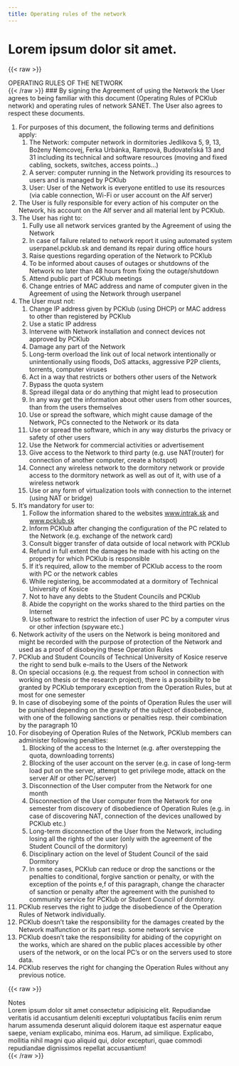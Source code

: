 ```yaml
---
title: Operating rules of the network
---
```

# Lorem ipsum dolor sit amet.

{{< raw >}}
<div class="page__heading">OPERATING RULES OF THE NETWORK</div>
<div class="content__wrapper-about">
<div class="content__container-x">
<div class="content__body-x">
{{< /raw >}}
### By signing the Agreement of using the Network the User agrees to being familiar with this document (Operating Rules of PCKlub network) and operating rules of network SANET. The User also agrees to respect these documents.

1. For purposes of this document, the following terms and definitions apply:
   1. The Network: computer network in dormitories Jedlíkova 5, 9, 13, Boženy Nemcovej, Ferka Urbánka, Rampová, Budovateľská 13 and 31 including its technical and software resources (moving and fixed cabling, sockets, switches, access points…)
   2. A server: computer running in the Network providing its resources to users and is managed by PCKlub
   3. User: User of the Network is everyone entitled to use its resources (via cable connection, Wi-Fi or user account on the Alf server)
2. The User is fully responsible for every action of his computer on the Network, his account on the Alf server and all material lent by PCKlub.
3. The User has right to:
   1. Fully use all network services granted by the Agreement of using the Network
   2. In case of failure related to network report it using automated system userpanel.pcklub.sk and demand its repair during office hours
   3. Raise questions regarding operation of the Network to PCKlub
   4. To be informed about causes of outages or shutdowns of the Network no later than 48 hours from fixing the outage/shutdown
   5. Attend public part of PCKlub meetings
   6. Change entries of MAC address and name of computer given in the Agreement of using the Network through userpanel
4. The User must not:
   1. Change IP address given by PCKlub (using DHCP) or MAC address to other than registered by PCKlub
   2. Use a static IP address
   3. Intervene with Network installation and connect devices not approved by PCKlub
   4. Damage any part of the Network
   5. Long-term overload the link out of local network intentionally or unintentionally using floods, DoS attacks, aggressive P2P clients, torrents, computer viruses
   6. Act in a way that restricts or bothers other users of the Network
   7. Bypass the quota system
   8. Spread illegal data or do anything that might lead to prosecution
   9. In any way get the information about other users from other sources, than from the users themselves
   10. Use or spread the software, which might cause damage of the Network, PCs connected to the Network or its data
   11. Use or spread the software, which in any way disturbs the privacy or safety of other users
   12. Use the Network for commercial activities or advertisement
   13. Give access to the Network to third party (e.g. use NAT(router) for connection of another computer, create a hotspot)
   14. Connect any wireless network to the dormitory network or provide access to the dormitory network as well as out of it, with use of a wireless network
   15. Use or any form of virtualization tools with connection to the internet (using NAT or bridge)
5. It’s mandatory for user to:
   1. Follow the information shared to the websites www.intrak.sk and www.pcklub.sk
   2. Inform PCKlub after changing the configuration of the PC related to the Network (e.g. exchange of the network card)
   3. Consult bigger transfer of data outside of local network with PCKlub
   4. Refund in full extent the damages he made with his acting on the property for which PCKlub is responsible
   5. If it’s required, allow to the member of PCKlub access to the room with PC or the network cables
   6. While registering, be accommodated at a dormitory of Technical University of Kosice
   7. Not to have any debts to the Student Councils and PCKlub
   8. Abide the copyright on the works shared to the third parties on the Internet
   9. Use software to restrict the infection of user PC by a computer virus or other infection (spyware etc.)
6. Network activity of the users on the Network is being monitored and might be recorded with the purpose of protection of the Network and used as a proof of disobeying these Operation Rules
7. PCKlub and Student Councils of Technical University of Kosice reserve the right to send bulk e-mails to the Users of the Network
8. On special occasions (e.g. the request from school in connection with working on thesis or the research project), there is a possibility to be granted by PCKlub temporary exception from the Operation Rules, but at most for one semester
9. In case of disobeying some of the points of Operation Rules the user will be punished depending on the gravity of the subject of disobedience, with one of the following sanctions or penalties resp. their combination by the paragraph 10
10. For disobeying of Operation Rules of the Network, PCKlub members can administer following penalties:
    1. Blocking of the access to the Internet (e.g. after overstepping the quota, downloading torrents)
    2. Blocking of the user account on the server (e.g. in case of long-term load put on the server, attempt to get privilege mode, attack on the server Alf or other PC/server)
    3. Disconnection of the User computer from the Network for one month
    4. Disconnection of the User computer from the Network for one semester from discovery of disobedience of Operation Rules (e.g. in case of discovering NAT, connection of the devices unallowed by PCKlub etc.)
    5. Long-term disconnection of the User from the Network, including losing all the rights of the user (only with the agreement of the Student Council of the dormitory)
    6. Disciplinary action on the level of Student Council of the said Dormitory
    7. In some cases, PCKlub can reduce or drop the sanctions or the penalties to conditional, forgive sanction or penalty, or with the exception of the points e,f of this paragraph, change the character of sanction or penalty after the agreement with the punished to community service for PCKlub or Student Council of dormitory.
11. PCKlub reserves the right to judge the disobedience of the Operation Rules of Network individually.
12. PCKlub doesn’t take the responsibility for the damages created by the Network malfunction or its part resp. some network service
13. PCKlub doesn’t take the responsibility for abiding of the copyright on the works, which are shared on the public places accessible by other users of the network, or on the local PC’s or on the servers used to store data.
14. PCKlub reserves the right for changing the Operation Rules without any previous notice.

{{< raw >}}
</div>
</div>
<div class="content__container-x">
<div class="content__header-x" onclick = "javascript:openrules1()">
<div class="content__header-text-x">Notes</div>
<div class="contentent__header-img-x"><img class="accardion-img"
									src="/images/home__web__page/down.png" alt=""></div>
</div>
<div class="content__body-x" id = "rules1">
							Lorem ipsum dolor sit amet consectetur adipisicing elit. Repudiandae veritatis id accusantium
							deleniti excepturi voluptatibus facilis enim rerum harum assumenda deserunt aliquid dolorem itaque
							est aspernatur eaque saepe, veniam explicabo, minima eos. Harum, ad similique. Explicabo, mollitia
							nihil magni quo aliquid qui, dolor excepturi, quae commodi repudiandae dignissimos repellat
							accusantium!

</div>
</div>
</div>
{{< /raw >}}